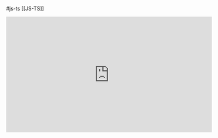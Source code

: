 #js-ts [[JS-TS]]

<iframe width="560" height="315" src="https://www.youtube.com/embed/MMzYb7AW4OA" title="YouTube video player" frameborder="0" allow="accelerometer; autoplay; clipboard-write; encrypted-media; gyroscope; picture-in-picture" allowfullscreen></iframe>

